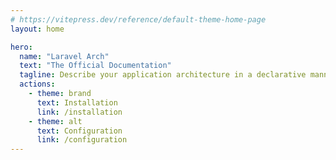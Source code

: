 ```yaml
---
# https://vitepress.dev/reference/default-theme-home-page
layout: home

hero:
  name: "Laravel Arch"
  text: "The Official Documentation"
  tagline: Describe your application architecture in a declarative manner, generate the code, and start right away.
  actions:
    - theme: brand
      text: Installation
      link: /installation
    - theme: alt
      text: Configuration
      link: /configuration
---
```

